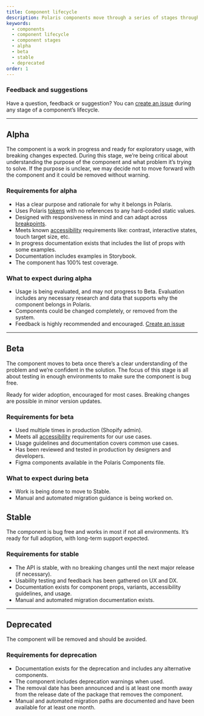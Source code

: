 ```yaml
---
title: Component lifecycle
description: Polaris components move through a series of stages throughout their lifecycle. Within each stage, a component must meet a set of requirements.
keywords:
  - components
  - component lifecycle
  - component stages
  - alpha
  - beta
  - stable
  - deprecated
order: 1
---
```


### Feedback and suggestions

Have a question, feedback or suggestion? You can [create an issue](https://github.com/Shopify/polaris/issues/new) during any stage of a component’s lifecycle.

---

## Alpha

The component is a work in progress and ready for exploratory usage, with breaking changes expected. During this stage, we’re being critical about understanding the purpose of the component and what problem it’s trying to solve. If the purpose is unclear, we may decide not to move forward with the component and it could be removed without warning.

### Requirements for alpha

- Has a clear purpose and rationale for why it belongs in Polaris.
- Uses Polaris [tokens](https://polaris.shopify.com/tokens) with no references to any hard-coded static values.
- Designed with responsiveness in mind and can adapt across [breakpoints](https://polaris.shopify.com/tokens/breakpoints).
- Meets known [accessibility](https://polaris.shopify.com/foundations/accessibility) requirements like: contrast, interactive states, touch target size, etc.
- In progress documentation exists that includes the list of props with some examples.
- Documentation includes examples in Storybook.
- The component has 100% test coverage.

### What to expect during alpha

- Usage is being evaluated, and may not progress to Beta. Evaluation includes any necessary research and data that supports why the component belongs in Polaris.
- Components could be changed completely, or removed from the system.
- Feedback is highly recommended and encouraged. [Create an issue](https://github.com/Shopify/polaris/issues/new)

---

## Beta

The component moves to beta once there’s a clear understanding of the problem and we’re confident in the solution. The focus of this stage is all about testing in enough environments to make sure the component is bug free.

Ready for wider adoption, encouraged for most cases. Breaking changes are possible in minor version updates.

### Requirements for beta

- Used multiple times in production (Shopify admin).
- Meets all [accessibility](https://polaris.shopify.com/foundations/accessibility) requirements for our use cases.
- Usage guidelines and documentation covers common use cases.
- Has been reviewed and tested in production by designers and developers.
- Figma components available in the Polaris Components file.

### What to expect during beta

- Work is being done to move to Stable.
- Manual and automated migration guidance is being worked on.

## Stable

The component is bug free and works in most if not all environments. It’s ready for full adoption, with long-term support expected.

### Requirements for stable

- The API is stable, with no breaking changes until the next major release (if necessary).
- Usability testing and feedback has been gathered on UX and DX.
- Documentation exists for component props, variants, accessibility guidelines, and usage.
- Manual and automated migration documentation exists.

---

## Deprecated

The component will be removed and should be avoided.

### Requirements for deprecation

- Documentation exists for the deprecation and includes any alternative components.
- The component includes deprecation warnings when used.
- The removal date has been announced and is at least one month away from the release date of the package that removes the component.
- Manual and automated migration paths are documented and have been available for at least one month.
